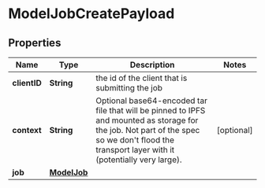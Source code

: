 # ModelJobCreatePayload

## Properties
Name | Type | Description | Notes
------------ | ------------- | ------------- | -------------
**clientID** | **String** | the id of the client that is submitting the job | 
**context** | **String** | Optional base64-encoded tar file that will be pinned to IPFS and mounted as storage for the job. Not part of the spec so we don&#x27;t flood the transport layer with it (potentially very large). |  [optional]
**job** | [**ModelJob**](ModelJob.md) |  | 
